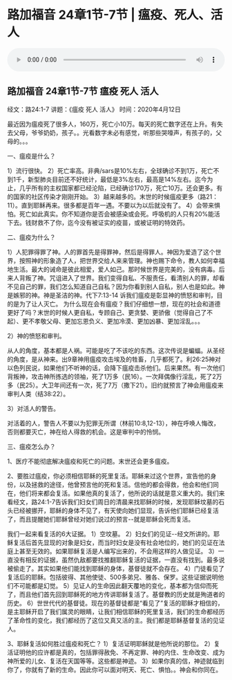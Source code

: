 # 路加福音 24章1节-7节 | 瘟疫、死人、活人

<audio style="width: 100%;" preload="false" controls controlslist="nodownload"><source src="http://file.simai.life/audio/mp3/2020/200412_001.mp3" type="audio/mpeg">Your browser does not support the audio element.</audio>


## 路加福音 24章1节-7节  瘟疫 死人 活人

经文：路24:1-7      讲题：《瘟疫 死人 活人》      时间：2020年4月12日

最近因为瘟疫死了很多人，160万，死亡小10万。每天的死亡数字还在上升。有失去父母，爷爷奶奶，孩子。。光看数字未必有感觉，听那些哭嚎声，有孩子的，父母的。。。

一、瘟疫是什么？

1）流行很快。
2）死亡率高。非典/sars是10%左右，全球确诊不到1万，死亡不到1千，新型肺炎目前还不好统计，最低是3%左右，最高是14%左右。迄今为止，几乎所有的主权国家都已经沦陷，已经确诊170万，死亡10万。还会更多。有的国家的社区传染才刚刚开始。
3）越来越多的。末世的时候瘟疫更多（路21：11）。直到耶稣再来。很多都是百年一遇。不要以为以后就没有了。
4）会带来惧怕。死亡如此真实。你不知道你是否会被感染或会死。呼吸机的人只有20%能活下去。钱财救不了你，迄今没有被证实的疫苗，或被证明的特效药。

二、瘟疫为什么？

1）人犯罪得罪了神。人的罪首先是得罪神，然后是得罪人。神因为爱造了这个世界，按照神的形象造了人，把世界交给人来来管理。神也赐下命令，教人如何幸福地生活。最大的诫命是彼此相爱，爱人如己。那时候世界是完美的，没有病毒。后来人背叛了神。咒诅进入了世界。我们变得自私、不服责任，看清别人的罪，却看不见自己的罪，我们怎么知道自己自私？因为你看到别人自私，别人也是如此。神是嫉邪的神。神是圣洁的神。代下7:13-14 诉我们瘟疫是彰显神的愤怒和审判，目的是为了让人灭亡。
为什么现在会有瘟疫？我们仔细想一想，现在的社会和道德更好了吗？末世的时候人更自私，专顾自己、更贪婪、更骄傲（觉得自己了不起）、更不孝敬父母、更加忘恩负义、更加冷漠、更加凶暴、更加淫乱。。。

2）神的愤怒和审判。

从人的角度，基本都是人祸。可能是吃了不该吃的东西。这次传说是蝙蝠。从圣经的角度，是从神来。出9章神用瘟疫攻击埃及的牲畜，几乎都死了。利26:25神对以色列民说，如果他们不听神的话，会降下瘟疫击杀他们。后来果然。有一次他们背叛神，攻击神所拣选的领袖，死了1万多（民16）。一次拜偶像行淫乱，死了2万多（民25）。大卫年间还有一次，死了7万（撒下21）。旧约就预言了神会用瘟疫来审判人类（结38:22）。

3）对活人的警告。

对活着的人，警告人不要以为犯罪无所谓（林前10:8,12-13），神在呼唤人悔改，否则都要灭亡，神在给人得救的机会。这是审判中的怜悯。

三、瘟疫怎么办？

1、医疗不能彻底解决瘟疫和死亡的问题。末世还会更多瘟疫。

2、要胜过瘟疫，你必须相信耶稣的死里复活。耶稣来过这个世界，宣告他的身份，以及拯救的途径，他曾预言他的死和复活。信他的都会得救，他会和他们同在，他们将来都会复活。如果他真的复活了，他所说的话就是意义重大的。我们来看经文，路24:1-7告诉我们妇女们周日的清晨来找耶稣的时候，发现耶稣坟墓的石头已经被挪开，耶稣的身体不见了，有天使向她们显现，告诉他们耶稣已经复活了，而且提醒她们耶稣曾经对她们说过的预言--就是耶稣会死而复活。

我们一起来看复活的6大证据。
1）空坟墓。
2）妇女们的见证--经文所讲的。耶稣复活后首先显现的对象是妇女，而当时妇女是没有社会地位的，她们的见证在法庭上甚至无效的。如果耶稣复活是人编写出来的，不会用这样的人做见证。
3）一直没有相反的证据，虽然仇敌都要找推翻耶稣复活的证据，一直没有找到。最多说被偷走了。其实如果他们能找到耶稣的身体，基督徒就不会存在。
4）门徒看见了复活后的耶稣。包括彼得、其他使徒、500多弟兄、雅各、保罗。这些证据说明他们不可能都是幻觉。
5）见证人的生命因此翻天覆地的变化，基本都为信仰而死了，而且他们首先回到耶稣死的地方传讲耶稣复活了。基督教的历史就是殉道者的历史。
6）世世代代的基督徒。现在的基督徒都是“看见了”复活的耶稣才相信的，是主耶稣开启了我们属灵的眼睛，让我们相信耶稣的死里复活，我们的生命都经历了革命性的变化，我们都经历了这位又真又活的主。我们都是耶稣基督复活的见证人。

3、耶稣复活如何胜过瘟疫和死亡？
1）复活证明耶稣就是他所说的那位。
2）复活证明他的应许都是真的，包括罪得赦免、不再定罪、神的内住、生命改变、成为神所爱的儿女、复活在天国等等。这些都是神迹。
3）如果你真的信，神迹就临到你了，你就有了新的生命。因此你可以面对明天、死亡、惧怕。。神会和你同在。
